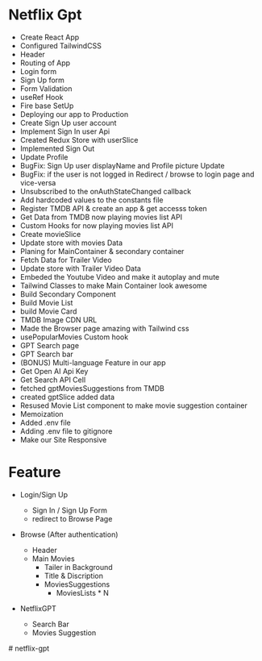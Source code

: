   # Netflix Gpt

  - Create React App
  - Configured TailwindCSS
  - Header
  - Routing of App
  - Login form
  - Sign Up form
  - Form Validation
  - useRef Hook
  - Fire base SetUp
  - Deploying our app to Production
  - Create Sign Up user account
  - Implement Sign In user Api
  - Created Redux Store with userSlice
  - Implemented Sign Out
  - Update Profile
  - BugFix: Sign Up user displayName and Profile picture Update
  - BugFix: if the user is not logged in Redirect / browse to login page and vice-versa
  - Unsubscribed to the onAuthStateChanged callback
  - Add hardcoded values to the constants file
  - Register TMDB API & create an app & get accesss token
  - Get Data from TMDB now playing movies list API
  - Custom Hooks for now playing movies list API
  - Create movieSlice
  - Update store with movies Data
  - Planing for MainContainer & secondary container
  - Fetch Data for Trailer Video
  - Update store with Trailer Video Data
  - Embeded the Youtube Video and make it autoplay and mute
  - Tailwind Classes to make Main Container  look awesome
  - Build Secondary Component
  - Build Movie List 
  - build Movie Card
  - TMDB Image CDN URL
  - Made the Browser page amazing with Tailwind css
  - usePopularMovies Custom hook
  - GPT Search page
  - GPT Search bar
  - (BONUS) Multi-language Feature in our app
  - Get Open AI Api Key
  - Get Search API Cell
  - fetched gptMoviesSuggestions from TMDB
  - created gptSlice added data
  - Resused Movie List component to make movie suggestion container
  - Memoization
  - Added .env file
  - Adding .env file to gitignore
  - Make our Site Responsive




  # Feature 
  - Login/Sign Up
      - Sign In / Sign Up Form
      - redirect to Browse Page
  - Browse  (After authentication)
      - Header
      - Main Movies
           - Tailer in Background
           - Title & Discription
           - MoviesSuggestions
                - MoviesLists * N

 - NetflixGPT
     - Search Bar 
     - Movies Suggestion               

 
#   n e t f l i x - g p t 
 
 